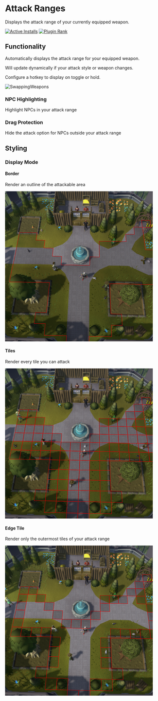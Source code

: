 # Attack Ranges

Displays the attack range of your currently equipped weapon.

[![Active Installs](http://img.shields.io/endpoint?url=https://api.runelite.net/pluginhub/shields/installs/plugin/attack-ranges)](https://runelite.net/plugin-hub/show/attack-ranges)
[![Plugin Rank](http://img.shields.io/endpoint?url=https://api.runelite.net/pluginhub/shields/rank/plugin/attack-ranges)](https://runelite.net/plugin-hub/show/attack-ranges)

## Functionality
Automatically displays the attack range for your equipped weapon.

Will update dynamically if your attack style or weapon changes.

Configure a hotkey to display on toggle or hold.

![SwappingWeapons](https://media.giphy.com/media/v1.Y2lkPTc5MGI3NjExdWw1N3c5eHFyYTdzdHVzanp3em8zOWphb3BxZnV0a2R6eGRoZjV5MyZlcD12MV9pbnRlcm5hbF9naWZfYnlfaWQmY3Q9Zw/pnBdvWrBf6D1AdDFek/giphy.gif)

### NPC Highlighting
Highlight NPCs in your attack range

### Drag Protection
Hide the attack option for NPCs outside your attack range

## Styling
### Display Mode
#### Border
Render an outline of the attackable area

![border.png](assets/border.png)

#### Tiles
Render every tile you can attack

![tiles.png](assets/tile.png)
#### Edge Tile
Render only the outermost tiles of your attack range

![edgetiles.png](assets/edgetile.png)